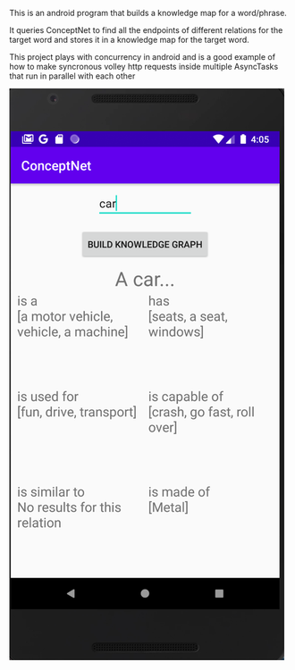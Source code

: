 This is an android program that builds a knowledge map for a word/phrase.

It queries ConceptNet to find all the endpoints of different relations for the target word and stores it in a knowledge map for the target word.

This project plays with concurrency in android and is a good example of how to make syncronous volley http requests inside multiple AsyncTasks that run in parallel with each other

![](images/sample.png)

